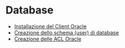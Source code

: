 # Database

* [Installazione del Client Oracle](client_oracle.md)
* [Creazione dello schema (user) di database](schema_oracle.md)
* [Creazione delle ACL Oracle](creazione_delle_acl.md)




